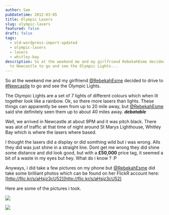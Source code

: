 ```yaml
---
author: Sam
pubDatetime: 2012-03-05
title: Olympic Lasers
slug: olympic-lasers
featured: false
draft: false
tags:
  - old-wordpress-import-updated
  - olympic-lasers
  - lasers
  - whitley-bay
description: So at the weekend me and my girlfriend RebekahEsme decided to drive
  to Newcastle to go and see the Olympic Lights...
---
```

So at the weekend me and my girlfriend [@RebekahEsme](http://rebekahesme.com) decided to drive to [#Newcastle](https://twitter.com/#!/search/%23Newcastle) to go and see the Olympic Lights.

The Olympic Lights are a set of 7 lights of different colours which when lit together look like a rainbow. Ok, so there more lasers than lights. These things can apparently be seen from up to 20 mile away, but [@RebekahEsme](http://rebekahesme.com) said she definitely seen them up to about 40 miles away. **_debatable_**

Well, we arrived in Newcastle at about 9PM and it was pitch black. There was alot of traffic at that time of night around St Marys Lighthouse, Whitley Bay which is where the lasers where based.

I thought the lasers did a display or did somthing wild but i was wrong. Alls they did was just shine in a straight line. Dont get me wrong they did shine some distance and did look good, but with a **£50,000** price tag, it seemed a bit of a waste in my eyes but hey. What do i know ? :P

Anyways, i did take a few pictures on my phone but [@RebekahEsme](http://rebekahesme.com) did take some brilliant photos which can be found on her FlickR account here: [http://flic.kr/s/aHsjz3cU52](http://flic.kr/s/aHsjz3cU52)

Here are some of the pictures i took.

![](/assets/2012/2012-02-02-into-the-distance_6955329425_l.jpg)

![](/assets/2012/2012-02-02-whitley-bay_6955328733_l.jpg)